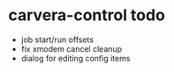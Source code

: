 # carvera-control todo

- job start/run offsets
- fix xmodem cancel cleanup
- dialog for editing config items
